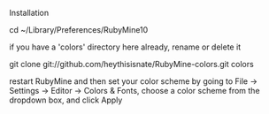 Installation

cd ~/Library/Preferences/RubyMine10

if you have a 'colors' directory here already, rename or delete it

git clone git://github.com/heythisisnate/RubyMine-colors.git colors

restart RubyMine and then set your color scheme by going to File -> Settings -> Editor -> Colors & Fonts, choose a color scheme from the dropdown box, and click Apply
